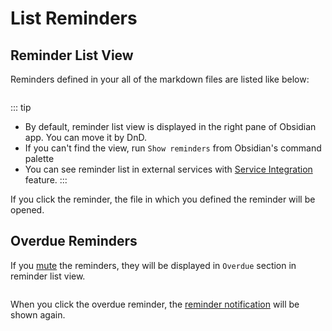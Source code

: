 # List Reminders

## Reminder List View

Reminders defined in your all of the markdown files are listed like below:

<img :src="$withBase('/images/reminder-list-view.png')" width="500px">

::: tip
- By default, reminder list view is displayed in the right pane of Obsidian app. You can move it by DnD.
- If you can't find the view, run `Show reminders` from Obsidian's command palette
- You can see reminder list in external services with [Service Integration](/guide/integration) feature.
:::

If you click the reminder, the file in which you defined the reminder will be opened.

## Overdue Reminders

If you [mute](/guide/notification.html#mute-notification) the reminders, they will be displayed in `Overdue` section in reminder list view.

<img :src="$withBase('/images/reminder-list-overdue.png')" width="300px">

When you click the overdue reminder, the [reminder notification](/guide/notification.html) will be shown again.

<img :src="$withBase('/images/notification-builtin.png')" width="400px">